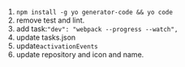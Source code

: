 1. `npm install -g yo generator-code && yo code`
2. remove test and lint.
3. add task:`"dev": "webpack --progress --watch",`
4. update tasks.json
5. update`activationEvents`
6. update repository and icon and name.
